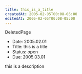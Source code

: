```yaml
---
title: this_is_a_title
createdAt: 2005-02-05T00:08-05:00
editedAt: 2005-02-05T00:08-05:00
---
```


DeletedPage
* Date: 2005.02.01
* Title: this is a title
* Status: open
* Due: 2005.03.01

this is a description    

